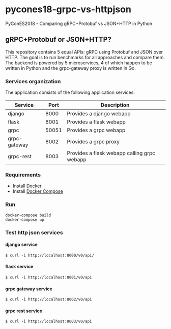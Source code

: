 

# pycones18-grpc-vs-httpjson
PyConES2018 - Comparing gRPC+Protobuf vs JSON+HTTP in Python

## gRPC+Protobuf or JSON+HTTP?
This repository contains 5 equal APIs: gRPC using Protobuf and JSON over HTTP. The goal is to run benchmarks for all approaches and compare them. The backend is powered by 5 microservices, 4 of which happen to be written in Python and the grpc-gateway proxy is written in Go.

### Services organization

The application consists of the following application services:

| Service      | Port  | Description                                 |
|--------------|-------|---------------------------------------------|
| django       | 8000  | Provides a django webapp                    |
| flask        | 8001  | Provides a flask webapp                     |
| grpc         | 50051 | Provides a grpc webapp                      |
| grpc-gateway | 8002  | Provides a grpc proxy                       |
| grpc-rest    | 8003  | Provides a flask webapp calling grpc webapp |

### Requirements

 - Install [Docker](https://www.docker.com/get-docker)
 - Install [Docker Compose](https://docs.docker.com/compose/install)

### Run

```
docker-compose build
docker-compose up
```

### Test http json services

#### django service
```
$ curl -i http://localhost:8000/v0/api/
```
#### flask service
```
$ curl -i http://localhost:8001/v0/api
```
#### grpc gateway service
```
$ curl -i http://localhost:8002/v0/api
```
#### grpc rest service
```
$ curl -i http://localhost:8003/v0/api
```
